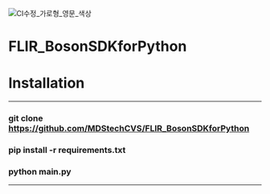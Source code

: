 ![CI수정_가로형_영문_색상](https://github.com/MDStechCVS/FLIR_BosonSDKforPython/assets/142575573/b941d3e6-3dd8-46f7-9336-3f9ed4eaed77)

# FLIR_BosonSDKforPython

# Installation
---
### git clone https://github.com/MDStechCVS/FLIR_BosonSDKforPython<br>
### pip install -r requirements.txt<br>
### python main.py<br>
---
